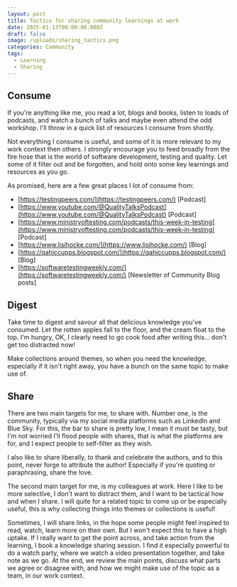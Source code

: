 ```yaml
---
layout: post
title: Tactics for sharing community learnings at work
date: 2025-01-13T00:00:00.000Z
draft: false
image: /uploads/sharing_tactics.png
categories: Community
tags:
  - Learning
  - Sharing
---
```


## Consume

If you're anything like me, you read a lot, blogs and books, listen to loads of podcasts, and watch a bunch of talks and maybe even attend the odd workshop. I'll throw in a quick list of resources I consume from shortly.

Not everything I consume is useful, and some of it is more relevant to my work context then others. I strongly encourage you to feed broadly from the fire hose that is the world of software development, testing and quality. Let some of it filter out and be forgotten, and hold onto some key learnings and resources as you go.

As promised, here are a few great places I lot of consume from:

* [https://testingpeers.com/](https://testingpeers.com/) \[Podcast]
* [https://www.youtube.com/@QualityTalksPodcast](https://www.youtube.com/@QualityTalksPodcast) \[Podcast]
* [https://www.ministryoftesting.com/podcasts/this-week-in-testing](https://www.ministryoftesting.com/podcasts/this-week-in-testing) \[Podcast]
* [https://www.lisihocke.com/](https://www.lisihocke.com/) \[Blog]
* [https://qahiccupps.blogspot.com/](https://qahiccupps.blogspot.com/) \[Blog]
* [https://softwaretestingweekly.com/](https://softwaretestingweekly.com/) \[Newsletter of Community Blog posts]

## Digest

Take time to digest and savour all that delicious knowledge you've consumed. Let the rotten apples fall to the floor, and the cream float to the top. I'm hungry, OK, I clearly need to go cook food after writing this... don't get too distracted now!

Make collections around themes, so when you need the knowledge, especially if it isn't right away, you have a bunch on the same topic to make use of.

## Share

There are two main targets for me, to share with. Number one, is the community, typically via my social media platforms such as LinkedIn and Blue Sky. For this, the bar to share is pretty low, I mean it must be tasty, but I'm not worried I'll flood people with shares, that is what the platforms are for, and I expect people to self-filter as they wish.

I also like to share liberally, to thank and celebrate the authors, and to this point, never forge to attribute the author! Especially if you're quoting or paraphrasing, share the love.

The second main target for me, is my colleagues at work. Here I like to be more selective, I don't want to distract them, and I want to be tactical how and when I share. I will quite for a related topic to come up or be especially useful, this is why collecting things into themes or collections is useful!

Sometimes, I will share links, in the hope some people might feel inspired to read, watch, learn more on their own. But I won't expect this to have a high uptake. If I really want to get the point across, and take action from the learning, I book a knowledge sharing session. I find it especially powerful to do a watch party, where we watch a video presentation together, and take note as we go. At the end, we review the main points, discuss what parts we agree or disagree with, and how we might make use of the topic as a team, in our work context.
